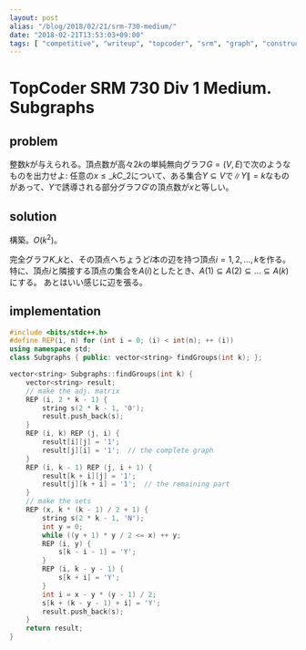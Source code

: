 ```yaml
---
layout: post
alias: "/blog/2018/02/21/srm-730-medium/"
date: "2018-02-21T13:53:03+09:00"
tags: [ "competitive", "writeup", "topcoder", "srm", "graph", "construction" ]
---
```


# TopCoder SRM 730 Div 1 Medium. Subgraphs

## problem

整数$k$が与えられる。頂点数が高々$2k$の単純無向グラフ$G = (V, E)$で次のようなものを出力せよ: 任意の$x \le {}\_kC\_2$について、ある集合$Y \subseteq V$で$\|Y\| = k$なものがあって、$Y$で誘導される部分グラフ$G'$の頂点数が$x$と等しい。

## solution

構築。$O(k^2)$。

完全グラフ$K\_k$と、その頂点へちょうど$i$本の辺を持つ頂点$i = 1, 2, \dots, k$を作る。
特に、頂点$i$と隣接する頂点の集合を$A(i)$としたとき、$A(1) \subseteq A(2) \subseteq \dots \subseteq A(k)$にする。
あとはいい感じに辺を張る。

## implementation

``` c++
#include <bits/stdc++.h>
#define REP(i, n) for (int i = 0; (i) < int(n); ++ (i))
using namespace std;
class Subgraphs { public: vector<string> findGroups(int k); };

vector<string> Subgraphs::findGroups(int k) {
    vector<string> result;
    // make the adj. matrix
    REP (i, 2 * k - 1) {
        string s(2 * k - 1, '0');
        result.push_back(s);
    }
    REP (i, k) REP (j, i) {
        result[i][j] = '1';
        result[j][i] = '1';  // the complete graph
    }
    REP (i, k - 1) REP (j, i + 1) {
        result[k + i][j] = '1';
        result[j][k + i] = '1';  // the remaining part
    }
    // make the sets
    REP (x, k * (k - 1) / 2 + 1) {
        string s(2 * k - 1, 'N');
        int y = 0;
        while ((y + 1) * y / 2 <= x) ++ y;
        REP (i, y) {
            s[k - i - 1] = 'Y';
        }
        REP (i, k - y - 1) {
            s[k + i] = 'Y';
        }
        int i = x - y * (y - 1) / 2;
        s[k + (k - y - 1) + i] = 'Y';
        result.push_back(s);
    }
    return result;
}
```
